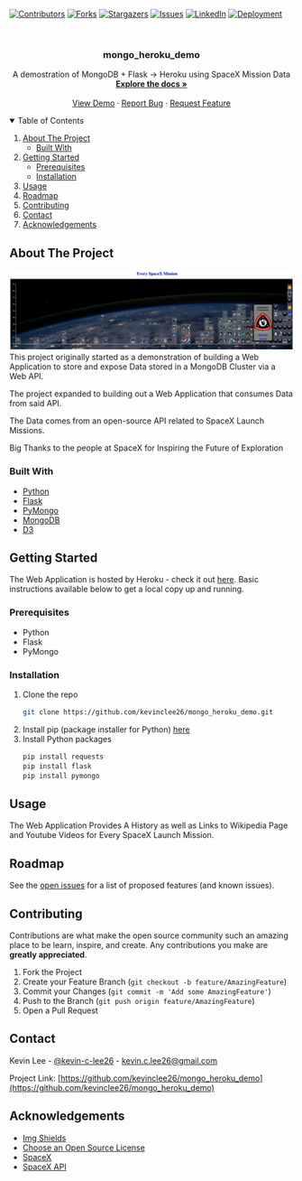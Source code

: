 <!-- Find and Replace All mongo_heroku_demo -->
<!-- Replace [product-screenshot] [product-url] -->
<!-- Other Badgets https://naereen.github.io/badges/ -->
[![Contributors][contributors-shield]][contributors-url]
[![Forks][forks-shield]][forks-url]
[![Stargazers][stars-shield]][stars-url]
[![Issues][issues-shield]][issues-url]
[![LinkedIn][linkedin-shield]][linkedin-url]
[![Deployment][heroku-shield]][product-url]
<!-- [![License][license-shield]][license-url] -->

<!-- PROJECT LOGO -->
<br />
<p align="center">
  <!-- <a href="https://github.com/kevinclee26/mongo_heroku_demo">
    <img src="images/logo.png" alt="Logo" width="80" height="80">
  </a> -->

  <h3 align="center">mongo_heroku_demo</h3>

  <p align="center">
    A demostration of MongoDB + Flask -> Heroku using SpaceX Mission Data
    <br />
    <a href="https://github.com/kevinclee26/mongo_heroku_demo"><strong>Explore the docs »</strong></a>
    <br />
    <br />
    <a href="https://mongo-heroku-demo.herokuapp.com/">View Demo</a>
    ·
    <a href="https://github.com/kevinclee26/mongo_heroku_demo/issues">Report Bug</a>
    ·
    <a href="https://github.com/kevinclee26/mongo_heroku_demo/issues">Request Feature</a>
  </p>
</p>

<!-- TABLE OF CONTENTS -->
<details open="open">
  <summary>Table of Contents</summary>
  <ol>
    <li>
      <a href="#about-the-project">About The Project</a>
      <ul>
        <li><a href="#built-with">Built With</a></li>
      </ul>
    </li>
    <li>
      <a href="#getting-started">Getting Started</a>
      <ul>
        <li><a href="#prerequisites">Prerequisites</a></li>
        <li><a href="#installation">Installation</a></li>
      </ul>
    </li>
    <li><a href="#usage">Usage</a></li>
    <li><a href="#roadmap">Roadmap</a></li>
    <li><a href="#contributing">Contributing</a></li>
	<!-- <li><a href="#license">License</a></li> -->
    <li><a href="#contact">Contact</a></li>
    <li><a href="#acknowledgements">Acknowledgements</a></li>
  </ol>
</details>

<!-- ABOUT THE PROJECT -->
## About The Project

[![Product Name Screen Shot][product-screenshot]][product-url]
This project originally started as a demonstration of building a Web Application to store and expose Data stored in a MongoDB Cluster via a Web API. 

The project expanded to building out a Web Application that consumes Data from said API. 

The Data comes from an open-source API related to SpaceX Launch Missions. 

Big Thanks to the people at SpaceX for Inspiring the Future of Exploration

### Built With

<!-- This section should list any major frameworks that you built your project using. Leave any add-ons/plugins for the acknowledgements section. Here are a few examples. -->

* [Python](https://www.python.org/)
* [Flask](https://flask.palletsprojects.com)
* [PyMongo](https://pymongo.readthedocs.io)
* [MongoDB](https://www.mongodb.com/)
* [D3](https://d3js.org/)

<!-- GETTING STARTED -->
## Getting Started

<!-- This is an example of how you may give instructions on setting up your project locally. To get a local copy up and running follow these simple example steps. -->

The Web Application is hosted by Heroku - check it out [here][product-url]. 
Basic instructions available below to get a local copy up and running. 

### Prerequisites

<!-- This is an example of how to list things you need to use the software and how to install them. -->
* Python
* Flask
* PyMongo

### Installation

1. Clone the repo
   ```sh
   git clone https://github.com/kevinclee26/mongo_heroku_demo.git
   ```
2. Install pip (package installer for Python)
   [here](https://pip.pypa.io/en/stable/installing/)
3. Install Python packages
   ```sh
   pip install requests
   pip install flask
   pip install pymongo
   ```

<!-- USAGE EXAMPLES -->
## Usage

<!-- Use this space to show useful examples of how a project can be used. Additional screenshots, code examples and demos work well in this space. You may also link to more resources. -->
The Web Application Provides A History as well as Links to Wikipedia Page and Youtube Videos for Every SpaceX Launch Mission. 

<!-- ROADMAP -->
## Roadmap

See the [open issues](https://github.com/kevinclee26/mongo_heroku_demo/issues) for a list of proposed features (and known issues).

<!-- CONTRIBUTING -->
## Contributing

Contributions are what make the open source community such an amazing place to be learn, inspire, and create. Any contributions you make are **greatly appreciated**.

1. Fork the Project
2. Create your Feature Branch (`git checkout -b feature/AmazingFeature`)
3. Commit your Changes (`git commit -m 'Add some AmazingFeature'`)
4. Push to the Branch (`git push origin feature/AmazingFeature`)
5. Open a Pull Request

<!-- LICENSE -->
<!-- ## License

Distributed under the MIT License. See `LICENSE` for more information.
 -->

<!-- CONTACT -->
## Contact

Kevin Lee - [@kevin-c-lee26][linkedin-url] - kevin.c.lee26@gmail.com

Project Link: [https://github.com/kevinclee26/mongo_heroku_demo](https://github.com/kevinclee26/mongo_heroku_demo)

<!-- ACKNOWLEDGEMENTS -->
## Acknowledgements

* [Img Shields](https://shields.io)
* [Choose an Open Source License](https://choosealicense.com)
* [SpaceX](https://www.spacex.com/)
* [SpaceX API](https://docs.spacexdata.com/)

<!-- MARKDOWN LINKS & IMAGES -->
<!-- https://www.markdownguide.org/basic-syntax/#reference-style-links -->
[contributors-shield]: https://img.shields.io/github/contributors/kevinclee26/mongo_heroku_demo.svg?style=for-the-badge
[contributors-url]: https://github.com/kevinclee26/mongo_heroku_demo/graphs/contributors
[forks-shield]: https://img.shields.io/github/forks/kevinclee26/mongo_heroku_demo.svg?style=for-the-badge
[forks-url]: https://github.com/kevinclee26/mongo_heroku_demo/network/members
[stars-shield]: https://img.shields.io/github/stars/kevinclee26/mongo_heroku_demo.svg?style=for-the-badge
[stars-url]: https://github.com/kevinclee26/mongo_heroku_demo/stargazers
[issues-shield]: https://img.shields.io/github/issues/kevinclee26/mongo_heroku_demo.svg?style=for-the-badge
[issues-url]: https://github.com/kevinclee26/mongo_heroku_demo/issues
<!-- [license-shield]: 
[license-url]:  -->
[linkedin-shield]: https://img.shields.io/badge/-LinkedIn-black.svg?style=for-the-badge&logo=linkedin&colorB=555
[linkedin-url]: https://www.linkedin.com/in/kevin-c-lee26/
[product-screenshot]: https://github.com/kevinclee26/mongo_heroku_demo/blob/main/static/img/example.png?raw=true
[product-url]: https://mongo-heroku-demo.herokuapp.com/
[heroku-shield]: https://img.shields.io/badge/%E2%86%91_Deploy_to-Heroku-7056bf.svg